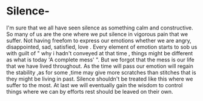 # Silence-
I'm sure that we all have seen silence as something calm and constructive. So many of us are the one where we put silence in vigorous pain that we suffer. Not having freefom to express our emotions whether we are angry, disappointed, sad, satisfied, love . 
Every element of emotion starts to sob us with guilt of " why i hadn't conveyed at that time , things might be different as what is today 'A complete mess' ". But we forgot that the mess is our life that we have lived throughout. 
As the time will pass our emotion will regain the stability ,as for some ,time may give more scratches than stitches that is they might be  living in past. 
Silence shouldn't be treated like this where we suffer to the most. At last we will eventually gain the wisdom to control things where we can by efforts rest should be leaved on their own. 
